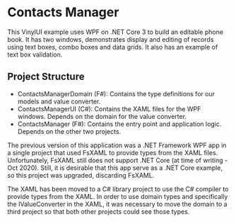 # Contacts Manager

This VinylUI example uses WPF on .NET Core 3 to build an editable phone book. It has two windows, demonstrates
display and editing of records using text boxes, combo boxes and data grids. It also has an example of text box
validation.

## Project Structure

- ContactsManagerDomain (F#): Contains the type definitions for our models and value converter.
- ContactsManagerUI (C#): Contains the XAML files for the WPF windows. Depends on the domain for the value converter.
- ContactsManager (F#): Contains the entry point and application logic. Depends on the other two projects.

The previous version of this application was a .NET Framework WPF app in a single project that used FsXAML to provide
types from the XAML files. Unfortunately, FsXAML still does not support .NET Core (at time of writing - Oct 2020).
Still, it is desirable that this app serve as a .NET Core example, so this project was upgraded, discarding FsXAML.

The XAML has been moved to a C# library project to use the C# compiler to provide types from the XAML. In order to
use domain types and specifically the IValueConverter in the XAML, it was necessary to move the domain to a third
project so that both other projects could see those types.
